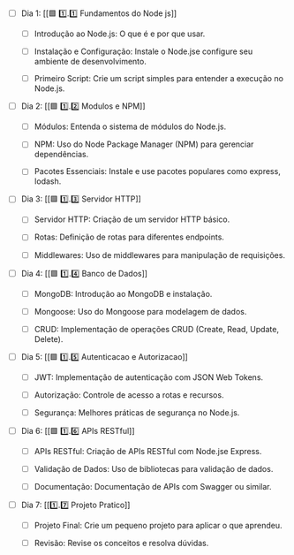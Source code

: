 


- [ ] Dia 1: [[🟩 1️⃣.1️⃣ Fundamentos do Node js]]
	- [ ] Introdução ao Node.js: O que é e por que usar.
	- [ ] Instalação e Configuração: Instale o Node.jse configure seu ambiente de desenvolvimento.
	- [ ] Primeiro Script: Crie um script simples para entender a execução no Node.js.


- [ ] Dia 2: [[🟩 1️⃣.2️⃣ Modulos e NPM]]
	- [ ] Módulos: Entenda o sistema de módulos do Node.js.
	- [ ] NPM: Uso do Node Package Manager (NPM) para gerenciar dependências.
	- [ ] Pacotes Essenciais: Instale e use pacotes populares como express, lodash.


- [ ] Dia 3: [[🟩 1️⃣.3️⃣ Servidor HTTP]]
	- [ ] Servidor HTTP: Criação de um servidor HTTP básico.
	- [ ] Rotas: Definição de rotas para diferentes endpoints.
	- [ ] Middlewares: Uso de middlewares para manipulação de requisições.


- [ ] Dia 4: [[🟩 1️⃣.4️⃣ Banco de Dados]]
	- [ ] MongoDB: Introdução ao MongoDB e instalação.
	- [ ] Mongoose: Uso do Mongoose para modelagem de dados.
	- [ ] CRUD: Implementação de operações CRUD (Create, Read, Update, Delete).


- [ ] Dia 5: [[🟩 1️⃣.5️⃣ Autenticacao e Autorizacao]]
	- [ ] JWT: Implementação de autenticação com JSON Web Tokens.
	- [ ] Autorização: Controle de acesso a rotas e recursos.
	- [ ] Segurança: Melhores práticas de segurança no Node.js.


- [ ] Dia 6: [[🟩 1️⃣.6️⃣ APIs RESTful]]
	- [ ] APIs RESTful: Criação de APIs RESTful com Node.jse Express.
	- [ ] Validação de Dados: Uso de bibliotecas para validação de dados.
	- [ ] Documentação: Documentação de APIs com Swagger ou similar.


- [ ] Dia 7: [[1️⃣.7️⃣ Projeto Pratico]]
	- [ ] Projeto Final: Crie um pequeno projeto para aplicar o que aprendeu.
	- [ ] Revisão: Revise os conceitos e resolva dúvidas.


